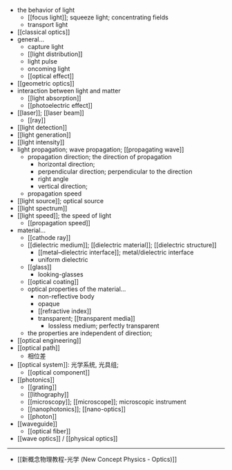 - the behavior of light
    - [[focus light]]; squeeze light; concentrating fields
    - transport light
- [[classical optics]]
- general...
    - capture light
    - [[light distribution]]
    - light pulse
    - oncoming light
    - [[optical effect]]
- [[geometric optics]]
- interaction between light and matter
    - [[light absorption]]
    - [[photoelectric effect]]
- [[laser]]; [[laser beam]]
    - [[ray]]
- [[light detection]]
- [[light generation]]
- [[light intensity]]
- light propagation; wave propagation; [[propagating wave]]
    - propagation direction; the direction of propagation
        - horizontal direction;
        - perpendicular direction; perpendicular to the direction
        - right angle
        - vertical direction;
    - propagation speed
- [[light source]]; optical source
- [[light spectrum]]
- [[light speed]]; the speed of light
    - [[propagation speed]]
- material...
    - [[cathode ray]]
    - [[dielectric medium]]; [[dielectric material]]; [[dielectric structure]]
        - [[metal–dielectric interface]]; metal/dielectric interface
        - uniform dielectric
    - [[glass]]
        - looking-glasses
    - [[optical coating]]
    - optical properties of the material...
        - non-reflective body
        - opaque
        - [[refractive index]]
        - transparent; [[transparent media]]
            - lossless medium; perfectly transparent
    - the properties are independent of direction;
- [[optical engineering]]
- [[optical path]]
    - 相位差
- [[optical system]]: 光学系统, 光具组;
    - [[optical component]]
- [[photonics]]
    - [[grating]]
    - [[lithography]]
    - [[microscopy]]; [[microscope]]; microscopic instrument
    - [[nanophotonics]]; [[nano-optics]]
    - [[photon]]
- [[waveguide]]
    - [[optical fiber]]
- [[wave optics]] / [[physical optics]]
- ---
- [[新概念物理教程-光学 (New Concept Physics - Optics)]]
